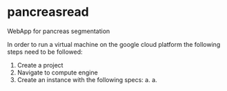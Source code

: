 # pancreasread
WebApp for pancreas segmentation

In order to run a virtual machine on the google cloud platform the following steps need to be followed:

1. Create a project
1. Navigate to compute engine
1. Create an instance with the following specs:
  a.
  a.
